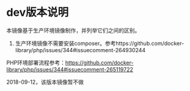 # dev版本说明

本镜像基于生产环境镜像制作，并列举它们之间的区别。

1. 生产环境镜像不需要安装composer。参考https://github.com/docker-library/php/issues/344#issuecomment-264930244

PHP环境部署流程参考：https://github.com/docker-library/php/issues/344#issuecomment-265119722

2018-09-12，该版本镜像暂不做